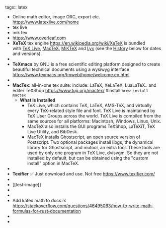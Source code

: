 tags:: latex

- Online math editor, image ORC, export etc.
  https://www.latexlive.com/home
- tex live
- mik tex
- https://www.overleaf.com
- **XeTeX** tex engine
  https://en.wikipedia.org/wiki/XeTeX
  is bundled with [TeX Live](https://en.wikipedia.org/wiki/TeX_Live), [MacTeX](https://en.wikipedia.org/wiki/MacTeX), [MiKTeX](https://en.wikipedia.org/wiki/MiKTeX) and [Lyx](https://en.wikipedia.org/wiki/Lyx) (see the [History](https://en.wikipedia.org/wiki/XeTeX#History) below for dates and versions).
-
- **TeXmacs** by GNU  is a free scientific editing platform designed to create beautiful technical documents using a wysiwyg interface
  https://www.texmacs.org/tmweb/home/welcome.en.html
-
- **MacTex**: all-in-one tex suite: include:  LaTeX, XeLaTeX, LuaLaTeX.. and editer TeXShop
  https://www.tug.org/mactex/
  #install `brew install mactex`
	- **What Is Installed**
		- TeX Live, which contains TeX, LaTeX, AMS-TeX, and virtually every TeX-related style file and font. TeX Live is maintained by TeX User Groups across the world. TeX Live is compiled from the same sources for all platforms: Macintosh, Windows, Linux, Unix.
		- MacTeX also installs the GUI programs TeXShop, LaTeXiT, TeX Live Utility, and BibDesk.
		- MacTeX installs Ghostscript, an open source version of Postscript. Two optional packages install libgs, the dynamical library for Ghostscript, and mutool, an extra tool. These tools are used by only one program in TeX Live, dvisvgm. So they are not installed by default, but can be obtained using the "custom install" option in MacTeX.
-
- **Texifier**
  ✅ Just download and use.
  Not free
  https://www.texifier.com/
-
- [[test-image]]
-
-
- Add katex math to docs.rs
  https://stackoverflow.com/questions/46495063/how-to-write-math-formulas-for-rust-documentation
-
-